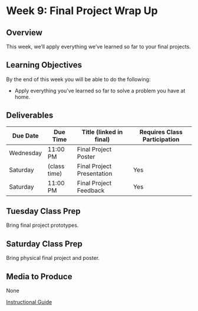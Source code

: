 # Week 9: Final Project Wrap Up

## Overview
This week, we’ll apply everything we’ve learned so far to your final projects.

## Learning Objectives
By the end of this week you will be able to do the following:
- Apply everything you’ve learned so far to solve a problem you have at home.

## Deliverables
| Due Date | Due Time | Title (linked in final) | Requires Class Participation |
| --- | --- | --- | --- |
| Wednesday | 11:00 PM | Final Project Poster |  |	
| Saturday | (class time) | Final Project Presentation | Yes |
| Saturday | 11:00 PM | Final Project Feedback | Yes |

## Tuesday Class Prep
Bring final project prototypes.

## Saturday Class Prep
Bring physical final project and poster.

## Media to Produce
None

[Instructional Guide](/inst_guides/week_9.md)